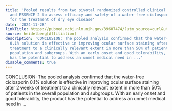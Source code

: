 ```yaml
---
title: 'Pooled results from two pivotal randomized controlled clinical trials: ESSENCE-1
  and ESSENCE-2 to assess efficacy and safety of a water-free ciclosporin 0.1% formulation
  for the treatment of dry eye disease'
date: '2024-11-28'
linkTitle: https://pubmed.ncbi.nlm.nih.gov/39607474/?utm_source=curl&utm_medium=rss&utm_campaign=pubmed-2&utm_content=1FakS-2QOkCT8HsMOQP1bCRQ4YzyumYOmxmF0moLsQ3dFB1E9V&fc=20220326224207&ff=20241129173059&v=2.18.0.post9+e462414
source: heidelberg[Affiliation]
description: 'CONCLUSION: The pooled analysis confirmed that the water-free ciclosporin
  0.1% solution is effective in improving ocular surface staining after 2 weeks of
  treatment to a clinically relevant extent in more than 50% of patients in the overall
  population and subgroups. With an early onset and good tolerability, the product
  has the potential to address an unmet medical need in ...'
disable_comments: true
---
```

CONCLUSION: The pooled analysis confirmed that the water-free ciclosporin 0.1% solution is effective in improving ocular surface staining after 2 weeks of treatment to a clinically relevant extent in more than 50% of patients in the overall population and subgroups. With an early onset and good tolerability, the product has the potential to address an unmet medical need in ...